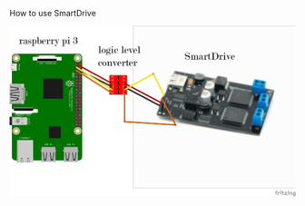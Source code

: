 How to use SmartDrive


![alt text](https://github.com/neuberfran/SmartDrive/blob/master/SmartDrive.png)
